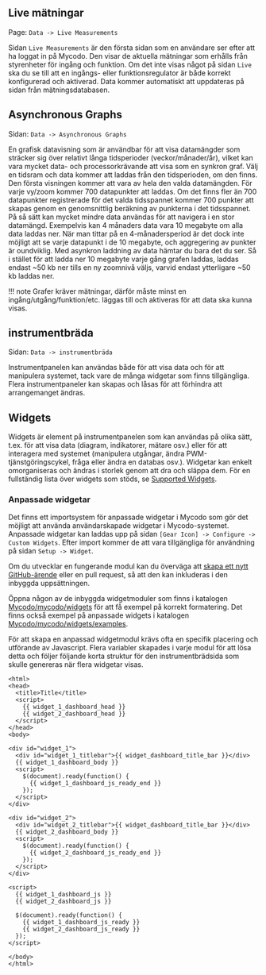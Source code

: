 ## Live mätningar

Page\: `Data -> Live Measurements`

Sidan `Live Measurements` är den första sidan som en användare ser efter att ha loggat in på Mycodo. Den visar de aktuella mätningar som erhålls från styrenheter för ingång och funktion. Om det inte visas något på sidan `Live` ska du se till att en ingångs- eller funktionsregulator är både korrekt konfigurerad och aktiverad. Data kommer automatiskt att uppdateras på sidan från mätningsdatabasen.

## Asynchronous Graphs

Sidan\: `Data -> Asynchronous Graphs`

En grafisk datavisning som är användbar för att visa datamängder som sträcker sig över relativt långa tidsperioder (veckor/månader/år), vilket kan vara mycket data- och processorkrävande att visa som en synkron graf. Välj en tidsram och data kommer att laddas från den tidsperioden, om den finns. Den första visningen kommer att vara av hela den valda datamängden. För varje vy/zoom kommer 700 datapunkter att laddas. Om det finns fler än 700 datapunkter registrerade för det valda tidsspannet kommer 700 punkter att skapas genom en genomsnittlig beräkning av punkterna i det tidsspannet. På så sätt kan mycket mindre data användas för att navigera i en stor datamängd. Exempelvis kan 4 månaders data vara 10 megabyte om alla data laddas ner. När man tittar på en 4-månadersperiod är det dock inte möjligt att se varje datapunkt i de 10 megabyte, och aggregering av punkter är oundviklig. Med asynkron laddning av data hämtar du bara det du ser. Så i stället för att ladda ner 10 megabyte varje gång grafen laddas, laddas endast ~50 kb ner tills en ny zoomnivå väljs, varvid endast ytterligare ~50 kb laddas ner.

!!! note
    Grafer kräver mätningar, därför måste minst en ingång/utgång/funktion/etc. läggas till och aktiveras för att data ska kunna visas.

## instrumentbräda

Sidan\: `Data -> instrumentbräda`

Instrumentpanelen kan användas både för att visa data och för att manipulera systemet, tack vare de många widgetar som finns tillgängliga. Flera instrumentpaneler kan skapas och låsas för att förhindra att arrangemanget ändras.

## Widgets

Widgets är element på instrumentpanelen som kan användas på olika sätt, t.ex. för att visa data (diagram, indikatorer, mätare osv.) eller för att interagera med systemet (manipulera utgångar, ändra PWM-tjänstgöringscykel, fråga eller ändra en databas osv.). Widgetar kan enkelt omorganiseras och ändras i storlek genom att dra och släppa dem. För en fullständig lista över widgets som stöds, se [Supported Widgets](Supported-Widgets.md).

### Anpassade widgetar

Det finns ett importsystem för anpassade widgetar i Mycodo som gör det möjligt att använda användarskapade widgetar i Mycodo-systemet. Anpassade widgetar kan laddas upp på sidan `[Gear Icon] -> Configure -> Custom Widgets`. Efter import kommer de att vara tillgängliga för användning på sidan `Setup -> Widget`.

Om du utvecklar en fungerande modul kan du överväga att [skapa ett nytt GitHub-ärende](https://github.com/kizniche/Mycodo/issues/new?assignees=&labels=&template=feature-request.md&title=New%20Module) eller en pull request, så att den kan inkluderas i den inbyggda uppsättningen.

Öppna någon av de inbyggda widgetmoduler som finns i katalogen [Mycodo/mycodo/widgets](https://github.com/kizniche/Mycodo/tree/master/mycodo/widgets/) för att få exempel på korrekt formatering. Det finns också exempel på anpassade widgets i katalogen [Mycodo/mycodo/widgets/examples](https://github.com/kizniche/Mycodo/tree/master/mycodo/widgets/examples).

För att skapa en anpassad widgetmodul krävs ofta en specifik placering och utförande av Javascript. Flera variabler skapades i varje modul för att lösa detta och följer följande korta struktur för den instrumentbrädsida som skulle genereras när flera widgetar visas.

```angular2html
<html>
<head>
  <title>Title</title>
  <script>
    {{ widget_1_dashboard_head }}
    {{ widget_2_dashboard_head }}
  </script>
</head>
<body>

<div id="widget_1">
  <div id="widget_1_titlebar">{{ widget_dashboard_title_bar }}</div>
  {{ widget_1_dashboard_body }}
  <script>
    $(document).ready(function() {
      {{ widget_1_dashboard_js_ready_end }}
    });
  </script>
</div>

<div id="widget_2">
  <div id="widget_2_titlebar">{{ widget_dashboard_title_bar }}</div>
  {{ widget_2_dashboard_body }}
  <script>
    $(document).ready(function() {
      {{ widget_2_dashboard_js_ready_end }}
    });
  </script>
</div>

<script>
  {{ widget_1_dashboard_js }}
  {{ widget_2_dashboard_js }}

  $(document).ready(function() {
    {{ widget_1_dashboard_js_ready }}
    {{ widget_2_dashboard_js_ready }}
  });
</script>

</body>
</html>
```
